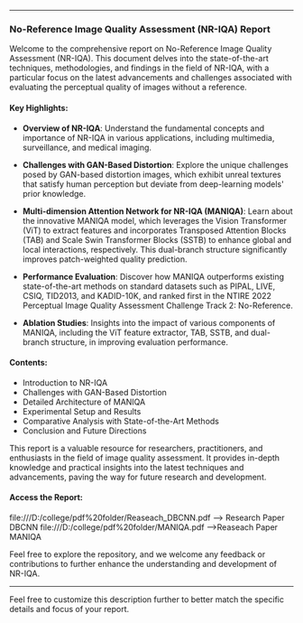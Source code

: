 
---

### No-Reference Image Quality Assessment (NR-IQA) Report

Welcome to the comprehensive report on No-Reference Image Quality Assessment (NR-IQA). This document delves into the state-of-the-art techniques, methodologies, and findings in the field of NR-IQA, with a particular focus on the latest advancements and challenges associated with evaluating the perceptual quality of images without a reference.

#### Key Highlights:

- **Overview of NR-IQA**:
  Understand the fundamental concepts and importance of NR-IQA in various applications, including multimedia, surveillance, and medical imaging.

- **Challenges with GAN-Based Distortion**:
  Explore the unique challenges posed by GAN-based distortion images, which exhibit unreal textures that satisfy human perception but deviate from deep-learning models' prior knowledge.

- **Multi-dimension Attention Network for NR-IQA (MANIQA)**:
  Learn about the innovative MANIQA model, which leverages the Vision Transformer (ViT) to extract features and incorporates Transposed Attention Blocks (TAB) and Scale Swin Transformer Blocks (SSTB) to enhance global and local interactions, respectively. This dual-branch structure significantly improves patch-weighted quality prediction.

- **Performance Evaluation**:
  Discover how MANIQA outperforms existing state-of-the-art methods on standard datasets such as PIPAL, LIVE, CSIQ, TID2013, and KADID-10K, and ranked first in the NTIRE 2022 Perceptual Image Quality Assessment Challenge Track 2: No-Reference.

- **Ablation Studies**:
  Insights into the impact of various components of MANIQA, including the ViT feature extractor, TAB, SSTB, and dual-branch structure, in improving evaluation performance.

#### Contents:

- Introduction to NR-IQA
- Challenges with GAN-Based Distortion
- Detailed Architecture of MANIQA
- Experimental Setup and Results
- Comparative Analysis with State-of-the-Art Methods
- Conclusion and Future Directions

This report is a valuable resource for researchers, practitioners, and enthusiasts in the field of image quality assessment. It provides in-depth knowledge and practical insights into the latest techniques and advancements, paving the way for future research and development.

#### Access the Report:
file:///D:/college/pdf%20folder/Reaseach_DBCNN.pdf --> Research Paper DBCNN
file:///D:/college/pdf%20folder/MANIQA.pdf -->Reaseach Paper MANIQA

Feel free to explore the repository, and we welcome any feedback or contributions to further enhance the understanding and development of NR-IQA.

---

Feel free to customize this description further to better match the specific details and focus of your report.
